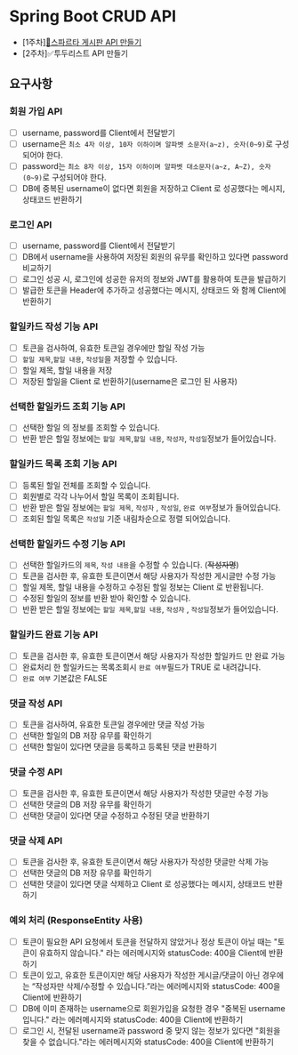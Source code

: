 # Spring Boot CRUD API
- [1주차][📰스파르타 게시판 API 만들기](https://github.com/hwana/sparta-board-project/tree/first-week)
- [2주차]✅투두리스트 API 만들기

## 요구사항
### 회원 가입 API
- [ ]  username, password를 Client에서 전달받기
- [ ]  username은  `최소 4자 이상, 10자 이하이며 알파벳 소문자(a~z), 숫자(0~9)`로 구성되어야 한다.
- [ ]  password는  `최소 8자 이상, 15자 이하이며 알파벳 대소문자(a~z, A~Z), 숫자(0~9)`로 구성되어야 한다.
- [ ]  DB에 중복된 username이 없다면 회원을 저장하고 Client 로 성공했다는 메시지, 상태코드 반환하기
  
### 로그인 API
- [ ]  username, password를 Client에서 전달받기
- [ ]  DB에서 username을 사용하여 저장된 회원의 유무를 확인하고 있다면 password 비교하기
- [ ]  로그인 성공 시, 로그인에 성공한 유저의 정보와 JWT를 활용하여 토큰을 발급하기
- [ ]  발급한 토큰을 Header에 추가하고 성공했다는 메시지, 상태코드 와 함께 Client에 반환하기
   
### 할일카드 작성 기능 API
- [ ]  토큰을 검사하여, 유효한 토큰일 경우에만 할일 작성 가능
- [ ]  `할일 제목`,`할일 내용`, `작성일`을 저장할 수 있습니다.
- [ ]  할일 제목, 할일 내용을 저장
- [ ]  저장된 할일을 Client 로 반환하기(username은 로그인 된 사용자)
  
### 선택한 할일카드  조회 기능 API
- [ ] 선택한 할일 의 정보를 조회할 수 있습니다.
- [ ]  반환 받은 할일 정보에는 `할일 제목`,`할일 내용`, `작성자`, `작성일`정보가 들어있습니다.
   
### 할일카드 목록 조회 기능 API
- [ ]  등록된 할일 전체를 조회할 수 있습니다.
- [ ]  회원별로 각각 나누어서 할일 목록이 조회됩니다.
- [ ]  반환 받은 할일 정보에는 `할일 제목`, `작성자` , `작성일`, `완료 여부`정보가 들어있습니다.
- [ ]  조회된 할일 목록은 `작성일` 기준 내림차순으로 정렬 되어있습니다.

### 선택한  할일카드 수정 기능 API
- [ ]  선택한  할일카드의 `제목`, `작성 내용`을 수정할 수 있습니다. (~~작성자명~~)
- [ ]  토큰을 검사한 후, 유효한 토큰이면서 해당 사용자가 작성한 게시글만 수정 가능
- [ ]  할일 제목, 할일 내용을 수정하고 수정된 할일 정보는 Client 로 반환됩니다.
- [ ]  수정된  할일의 정보를 반환 받아 확인할 수 있습니다.
- [ ]  반환 받은 할일 정보에는 `할일 제목`,`할일 내용`, `작성자` , `작성일`정보가 들어있습니다.
   
### 할일카드 완료 기능 API
- [ ]  토큰을 검사한 후, 유효한 토큰이면서 해당 사용자가 작성한 할일카드 만 완료 가능
- [ ]  완료처리 한 할일카드는 목록조회시 `완료 여부`필드가 TRUE 로 내려갑니다.
- [ ]  `완료 여부` 기본값은 FALSE
### 댓글 작성 API
- [ ]  토큰을 검사하여, 유효한 토큰일 경우에만 댓글 작성 가능
- [ ]  선택한 할일의 DB 저장 유무를 확인하기
- [ ]  선택한 할일이 있다면 댓글을 등록하고 등록된 댓글 반환하기
### 댓글 수정 API
- [ ]  토큰을 검사한 후, 유효한 토큰이면서 해당 사용자가 작성한 댓글만 수정 가능
- [ ]  선택한 댓글의 DB 저장 유무를 확인하기
- [ ]  선택한 댓글이 있다면 댓글 수정하고 수정된 댓글 반환하기
### 댓글 삭제 API
- [ ]  토큰을 검사한 후, 유효한 토큰이면서 해당 사용자가 작성한 댓글만 삭제 가능
- [ ]  선택한 댓글의 DB 저장 유무를 확인하기
- [ ]  선택한 댓글이 있다면 댓글 삭제하고 Client 로 성공했다는 메시지, 상태코드 반환하기
### 예외 처리 (ResponseEntity 사용)
- [ ]  토큰이 필요한 API 요청에서 토큰을 전달하지 않았거나 정상 토큰이 아닐 때는 "토큰이 유효하지 않습니다." 라는 에러메시지와 statusCode: 400을 Client에 반환하기
- [ ]  토큰이 있고, 유효한 토큰이지만 해당 사용자가 작성한 게시글/댓글이 아닌 경우에는 “작성자만 삭제/수정할 수 있습니다.”라는 에러메시지와 statusCode: 400을 Client에 반환하기
- [ ]  DB에 이미 존재하는 username으로 회원가입을 요청한 경우 "중복된 username 입니다." 라는 에러메시지와 statusCode: 400을 Client에 반환하기
- [ ]  로그인 시, 전달된 username과 password 중 맞지 않는 정보가 있다면 "회원을 찾을 수 없습니다."라는 에러메시지와 statusCode: 400을 Client에 반환하기